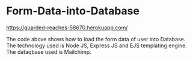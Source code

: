 # Form-Data-into-Database


https://guarded-reaches-58670.herokuapp.com/


The code above shows how to load the form data of user into Database.
The technology used is Node JS, Express JS and EJS templating engine.
The dataqbase used is Mailchimp.
